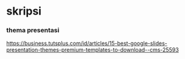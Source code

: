 # skripsi

### thema presentasi
https://business.tutsplus.com/id/articles/15-best-google-slides-presentation-themes-premium-templates-to-download--cms-25593
